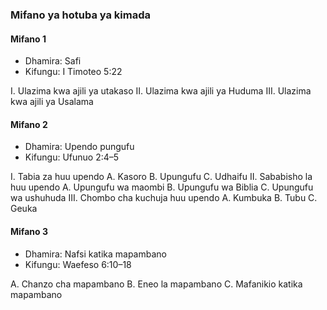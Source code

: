 ### Mifano ya hotuba ya kimada

#### Mifano 1

* Dhamira: Safi
* Kifungu: I Timoteo 5:22

I.  Ulazima kwa ajili ya utakaso
II.  Ulazima kwa ajili ya Huduma
III.  Ulazima kwa ajili ya Usalama

#### Mifano 2

* Dhamira: Upendo pungufu
* Kifungu: Ufunuo 2:4–5

I.  Tabia za huu upendo
  A.  Kasoro
  B.  Upungufu
  C.  Udhaifu
II.  Sababisho la huu upendo
  A.  Upungufu wa maombi
  B.  Upungufu wa Biblia
  C.  Upungufu wa ushuhuda
III.  Chombo cha kuchuja huu upendo
  A.  Kumbuka
  B.  Tubu
  C.  Geuka

#### Mifano 3

* Dhamira: Nafsi katika mapambano
* Kifungu: Waefeso 6:10–18

A.  Chanzo cha mapambano
B.  Eneo la mapambano
C.  Mafanikio katika mapambano

